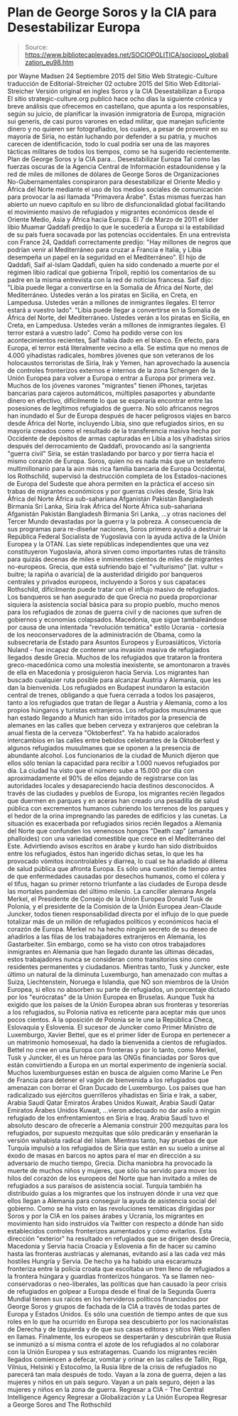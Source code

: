 # Plan de George Soros y la CIA para Desestabilizar Europa

> Source: https://www.bibliotecapleyades.net/SOCIOPOLITICA/sociopol_globalization_eu98.htm

por Wayne Madsen 24 Septiembre 2015
del Sitio Web Strategic-Culture
traducción de Editorial-Streicher
02 octubre 2015
del Sitio Web Editorial-Streicher Versión original en ingles
Soros y la CIA Desestabilizan a Europa El sitio strategic-culture.org publicó hace ocho días la siguiente crónica y breve análisis que ofrecemos en castellano, que apunta a los responsables, según su juicio, de planificar la invasión inmigratoria de Europa, migración sui generis, de casi puros varones en edad militar, que manejan suficiente dinero y no quieren ser fotografiados, los cuales, a pesar de provenir en su mayoría de Siria, no están luchando por defender a su patria, y muchos carecen de identificación, todo lo cual podría ser una de las mayores tácticas militares de todos los tiempos, como se ha sugerido recientemente.
Plan de George Soros y la CIA para...
Desestabilizar Europa
Tal como las fuerzas oscuras de la Agencia Central de Información estadounidense y la red de miles de millones de dólares de George Soros de Organizaciones No-Gubernamentales conspiraron para desestabilizar el Oriente Medio y África del Norte mediante el uso de los medios sociales de comunicación para provocar la así llamada "Primavera Árabe".
Estas mismas fuerzas han abierto un nuevo capítulo en su libro de disfuncionalidad global facilitando el movimiento masivo de refugiados y migrantes económicos desde el Oriente Medio, Asia y África hacia Europa. El 7 de Marzo de 2011 el líder libio Muamar Qaddafi predijo lo que le sucedería a Europa si la estabilidad de su país fuera socavada por las potencias occidentales.
En una entrevista con France 24, Qaddafi correctamente predijo:
"Hay millones de negros que podrían venir al Mediterráneo para cruzar a Francia e Italia, y Libia desempeña un papel en la seguridad en el Mediterráneo".
El hijo de Qaddafi, Saif al-Islam Qaddafi, quien ha sido condenado a muerte por el régimen libio radical que gobierna Trípoli, repitió los comentarios de su padre en la misma entrevista con la red de noticias francesa.
Saif dijo:
"Libia puede llegar a convertirse en la Somalia de África del Norte, del Mediterráneo. Ustedes verán a los piratas en Sicilia, en Creta, en Lampedusa. Ustedes verán a millones de inmigrantes ilegales. El terror estará a vuestro lado".
"Libia puede llegar a convertirse en la Somalia de África del Norte, del Mediterráneo. Ustedes verán a los piratas en Sicilia, en Creta, en Lampedusa.
Ustedes verán a millones de inmigrantes ilegales. El terror estará a vuestro lado".
Como ha podido verse con los acontecimientos recientes, Saif había dado en el blanco. En efecto, para Europa, el terror está literalmente vecino a ella. Se estima que no menos de 4.000 yihadistas radicales, hombres jóvenes que son veteranos de los holocaustos terroristas de Siria, Irak y Yemen, han aprovechado la ausencia de controles fronterizos externos e internos de la zona Schengen de la Unión Europea para volver a Europa o entrar a Europa por primera vez.
Muchos de los jóvenes varones "migrantes" tienen iPhones, tarjetas bancarias para cajeros automáticos, múltiples pasaportes y abundante dinero en efectivo, difícilmente lo que se esperaría encontrar entre las posesiones de legítimos refugiados de guerra. No sólo africanos negros han inundado el Sur de Europa después de hacer peligrosos viajes en barco desde África del Norte, incluyendo Libia, sino que refugiados sirios, en su mayoría creados como el resultado de la transferencia masiva hecha por Occidente de depósitos de armas capturadas en Libia a los yihadistas sirios después del derrocamiento de Qaddafi, provocando así la sangrienta "guerra civil" Siria, se están trasladando por barco y por tierra hacia el mismo corazón de Europa. Soros, quien no es nada más que un testaferro multimillonario para la aún más rica familia bancaria de Europa Occidental, los Rothschild, supervisó la destrucción completa de los Estados-naciones de Europa del Sudeste que ahora permiten en la práctica el acceso sin trabas de migrantes económicos y por guerras civiles desde,
Siria Irak África del Norte África sub-sahariana Afganistán Pakistán Bangladesh Birmania Sri Lanka,
Siria
Irak
África del Norte
África sub-sahariana
Afganistán
Pakistán
Bangladesh
Birmania
Sri Lanka,
...y otras naciones del Tercer Mundo devastadas por la guerra y la pobreza. A consecuencia de sus programas para re-diseñar naciones, Soros primero ayudó a destruir la República Federal Socialista de Yugoslavia con la ayuda activa de la Unión Europea y la OTAN.
Las siete repúblicas independientes que una vez constituyeron Yugoslavia, ahora sirven como importantes rutas de tránsito para quizás decenas de miles e inminentes cientos de miles de migrantes no-europeos.
Grecia, que está sufriendo bajo el "vulturismo" [lat. vultur = buitre; la rapiña o avaricia] de la austeridad dirigido por banqueros centrales y privados europeos, incluyendo a Soros y sus capataces Rothschild, difícilmente puede tratar con el influjo masivo de refugiados.
Los banqueros se han asegurado de que Grecia no pueda proporcionar siquiera la asistencia social básica para su propio pueblo, mucho menos para los refugiados de zonas de guerra civil y de naciones que sufren de gobiernos y economías colapsados. Macedonia, que sigue tambaleándose por causa de una intentada "revolución temática" estilo Ucrania - cortesía de los neoconservadores de la administración de Obama, como la subsecretaria de Estado para Asuntos Europeos y Euroasiáticos, Victoria Nuland - fue incapaz de contener una invasión masiva de refugiados llegados desde Grecia.
Muchos de los refugiados que trataron la frontera greco-macedónica como una molestia inexistente, se amontonaron a través de ella en Macedonia y prosiguieron hacia Servia.
Los migrantes han buscado cualquier ruta posible para alcanzar Austria y Alemania, que les dan la bienvenida.
Los refugiados en Budapest inundaron la estación central de trenes, obligando a que fuera cerrada a todos los pasajeros, tanto a los refugiados que tratan de llegar a Austria y Alemania, como a los propios húngaros y turistas extranjeros. Los refugiados musulmanes que han estado llegando a Munich han sido irritados por la presencia de alemanes en las calles que beben cerveza y extranjeros que celebran la anual fiesta de la cerveza "Oktoberfest".
Ya ha habido acalorados intercambios en las calles entre bebidos celebrantes de la Oktoberfest y algunos refugiados musulmanes que se oponen a la presencia de abundante alcohol. Los funcionarios de la ciudad de Munich dijeron que ellos sólo tenían la capacidad para recibir a 1.000 nuevos refugiados por día.
La ciudad ha visto que el número sube a 15.000 por día con aproximadamente el 90% de ellos dejando de registrarse con las autoridades locales y desapareciendo hacia destinos desconocidos. A través de las ciudades y pueblos de Europa, los migrantes recién llegados que duermen en parques y en aceras han creado una pesadilla de salud pública con excrementos humanos cubriendo los terrenos de los parques y el hedor de la orina impregnando las paredes de edificios y las cunetas.
La situación es exacerbada por refugiados sirios recién llegados a Alemania del Norte que confunden los venenosos hongos "Death cap" (amanita phalloides) con una variedad comestible que crece en el Mediterráneo del Este.
Advirtiendo avisos escritos en árabe y kurdo han sido distribuidos entre los refugiados, éstos han ingerido dichas setas, lo que les ha provocado vómitos incontrolables y diarrea, lo cual se ha añadido al dilema de salud pública que afronta Europa. Es sólo una cuestión de tiempo antes de que enfermedades causadas por desechos humanos, como el cólera y el tifus, hagan su primer retorno triunfante a las ciudades de Europa desde las mortales pandemias del último milenio. La canciller alemana Angela Merkel, el Presidente de Consejo de la Unión Europea Donald Tusk de Polonia, y el presidente de la Comisión de la Unión Europea Jean-Claude Juncker, todos tienen responsabilidad directa por el influjo de lo que puede totalizar más de un millón de refugiados políticos y económicos hacia el corazón de Europa.
Merkel no ha hecho ningún secreto de su deseo de añadirlos a las filas de los trabajadores extranjeros en Alemania, los Gastarbeiter.
Sin embargo, como se ha visto con otros trabajadores inmigrantes en Alemania que han llegado durante las últimas décadas, estos trabajadores nunca se consideran como transitorios sino como residentes permanentes y ciudadanos. Mientras tanto, Tusk y Juncker, este último un natural de la diminuta Luxemburgo, han amenazado con multas a Suiza, Liechtenstein, Noruega e Islandia, que NO son miembros de la Unión Europea, si ellos no absorben su parte de refugiados, un porcentaje dictado por los "eurócratas" de la Unión Europea en Bruselas.
Aunque Tusk ha exigido que los países de la Unión Europea abran sus fronteras y tesorerías a los refugiados, su Polonia nativa es reticente para aceptar más que unos pocos cientos.
A la oposición de Polonia se le une la República Checa, Eslovaquia y Eslovenia. El sucesor de Juncker como Primer Ministro de Luxemburgo, Xavier Bettel, que es el primer líder de Europa en pertenecer a un matrimonio homosexual, ha dado la bienvenida a cientos de refugiados. Bettel no cree en una Europa con fronteras y por lo tanto, como Merkel, Tusk y Juncker, él es un héroe para las ONGs financiadas por Soros que están convirtiendo a Europa en un mortal experimento de ingeniería social.
Muchos luxemburgueses están en busca de alguien como Marine Le Pen de Francia para detener el vagón de bienvenida a los refugiados que amenazan con borrar el Gran Ducado de Luxemburgo. Los países que han radicalizado sus ejércitos guerrilleros yihadistas en Siria e Irak, a saber,
Arabia Saudí Qatar Emiratos Árabes Unidos Kuwait,
Arabia Saudí
Qatar
Emiratos Árabes Unidos
Kuwait,
...vieron adecuado no dar asilo a ningún refugiado de los enfrentamientos en Siria e Iraq.
Arabia Saudí tuvo el absoluto descaro de ofrecerle a Alemania construir 200 mezquitas para los refugiados, por supuesto mezquitas que sólo predicarán y enseñarán la versión wahabista radical del Islam. Mientras tanto, hay pruebas de que Turquía impulsó a los refugiados de Siria que están en su suelo a unirse al éxodo de masas en barcos no aptos para el mar en dirección a su adversario de mucho tiempo, Grecia.
Dicha maniobra ha provocado la muerte de muchos niños y mujeres, que sólo ha servido para mover los hilos del corazón de los europeos del Norte que han invitado a miles de refugiados a sus paraísos de asistencia social.
Turquía también ha distribuido guías a los migrantes que los instruyen dónde ir una vez que ellos llegan a Alemania para conseguir la ayuda de asistencia social del gobierno. Como se ha visto en las revoluciones temáticas dirigidas por Soros y por la CIA en los países árabes y Ucrania, los migrantes en movimiento han sido instruidos vía Twitter con respecto a dónde han sido establecidos controles fronterizos aumentados y cómo evitarlos.
Esta dirección "exterior" ha resultado en refugiados que se dirigen desde Grecia, Macedonia y Servia hacia Croacia y Eslovenia a fin de hacer su camino hasta las fronteras austriacas y alemanas, evitando así a las cada vez más hostiles Hungría y Servia. De hecho ya ha habido una escaramuza fronteriza entre la policía croata que escoltaba un tren lleno de refugiados a la frontera húngara y guardias fronterizos húngaros. Ya se llamen neo-conservadoras o neo-liberales, las políticas que han causado la peor crisis de refugiados en golpear a Europa desde el final de la Segunda Guerra Mundial tienen sus raíces en los hervideros políticos financiados por George Soros y grupos de fachada de la CIA a través de todas partes de Europa y Estados Unidos.
Es sólo una cuestión de tiempo antes de que sus roles en lo que ha ocurrido en Europa sea descubierto por los nacionalistas de Derecha y de Izquierda y de que sus casas editoras y sitios Web estallen en llamas. Finalmente, los europeos se despertarán y descubrirán que Rusia se inmunizó a sí misma contra el azote de los refugiados al no colaborar con la Unión Europea y sus estratagemas.
Cuando los migrantes recién llegados comiencen a defecar, vomitar y orinar en las calles de Tallin, Riga, Vilnius, Helsinki y Estocolmo, la Rusia libre de la crisis de refugiados no parecerá tan mala después de todo.
Vayan a la zona de guerra,
dejen a las mujeres y niños en un país seguro.
Vayan a un país seguro,
dejen a las mujeres y niños en la zona de guerra.
Regresar a CIA - The Central Intelligence Agency
Regresar a Globalización y La Unión Europea
Regresar a George Soros and The Rothschild
